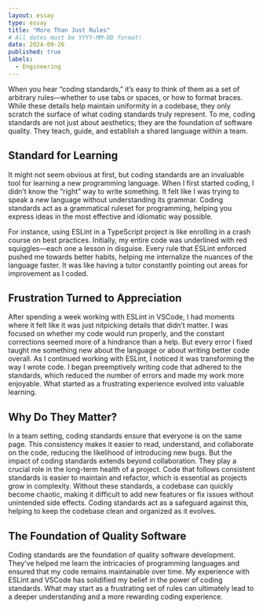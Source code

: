 ```yaml
---
layout: essay
type: essay
title: "More Than Just Rules"
# All dates must be YYYY-MM-DD format!
date: 2024-09-26
published: true
labels:
  - Engineering
---
```



When you hear “coding standards,” it’s easy to think of them as a set of arbitrary rules—whether to use tabs or spaces, or how to format braces. While these details help maintain uniformity in a codebase, they only scratch the surface of what coding standards truly represent. To me, coding standards are not just about aesthetics; they are the foundation of software quality. They teach, guide, and establish a shared language within a team.

## Standard for Learning

It might not seem obvious at first, but coding standards are an invaluable tool for learning a new programming language. When I first started coding, I didn’t know the “right” way to write something. It felt like I was trying to speak a new language without understanding its grammar. Coding standards act as a grammatical ruleset for programming, helping you express ideas in the most effective and idiomatic way possible.

For instance, using ESLint in a TypeScript project is like enrolling in a crash course on best practices. Initially, my entire code was underlined with red squiggles—each one a lesson in disguise. Every rule that ESLint enforced pushed me towards better habits, helping me internalize the nuances of the language faster. It was like having a tutor constantly pointing out areas for improvement as I coded.

## Frustration Turned to Appreciation

After spending a week working with ESLint in VSCode, I had moments where it felt like it was just nitpicking details that didn’t matter. I was focused on whether my code would run properly, and the constant corrections seemed more of a hindrance than a help. But every error I fixed taught me something new about the language or about writing better code overall. As I continued working with ESLint, I noticed it was transforming the way I wrote code. I began preemptively writing code that adhered to the standards, which reduced the number of errors and made my work more enjoyable. What started as a frustrating experience evolved into valuable learning.

## Why Do They Matter?

In a team setting, coding standards ensure that everyone is on the same page. This consistency makes it easier to read, understand, and collaborate on the code, reducing the likelihood of introducing new bugs. But the impact of coding standards extends beyond collaboration. They play a crucial role in the long-term health of a project. Code that follows consistent standards is easier to maintain and refactor, which is essential as projects grow in complexity. Without these standards, a codebase can quickly become chaotic, making it difficult to add new features or fix issues without unintended side effects. Coding standards act as a safeguard against this, helping to keep the codebase clean and organized as it evolves.

## The Foundation of Quality Software

Coding standards are the foundation of quality software development. They’ve helped me learn the intricacies of programming languages and ensured that my code remains maintainable over time. My experience with ESLint and VSCode has solidified my belief in the power of coding standards. What may start as a frustrating set of rules can ultimately lead to a deeper understanding and a more rewarding coding experience.
